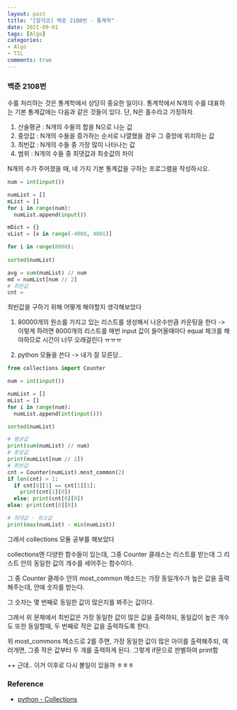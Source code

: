 ```yaml
---
layout: post
title: "[알각코] 백준 2108번 - 통계학"
date: 2021-09-01
tags: [Algo]
categories:
- Algo
- TIL
comments: true
---
```


### 백준 2108번


수를 처리하는 것은 통계학에서 상당히 중요한 일이다. 통계학에서 N개의 수를 대표하는 기본 통계값에는 다음과 같은 것들이 있다. 단, N은 홀수라고 가정하자.

1. 산술평균 : N개의 수들의 합을 N으로 나눈 값
2. 중앙값 : N개의 수들을 증가하는 순서로 나열했을 경우 그 중앙에 위치하는 값
3. 최빈값 : N개의 수들 중 가장 많이 나타나는 값
4. 범위 : N개의 수들 중 최댓값과 최솟값의 차이

N개의 수가 주어졌을 때, 네 가지 기본 통계값을 구하는 프로그램을 작성하시오.

```python
num = int(input())

numList = []
mList = []
for i in range(num):
  numList.append(input())

mDict = {}
vList = [x in range(-4000, 4001)]

for i in range(8000):
  
sorted(numList)

avg = sum(numList) // num
md = numList[num // 2]
# 최빈값
cnt = 
```

최빈값을 구하기 위해 어떻게 해야할지 생각해보았다

1. 80000개의 원소를 가지고 있는 리스트를 생성해서 나온수만큼 카운팅을 한다
  -> 이렇게 하려면 8000개의 리스트를 매번 input 값이 들어올때마다 equal 체크를 해야하므로 시간이 너무 오래걸린다 ㅠㅠㅠ

2. python 모듈을 쓴다
  -> 내가 잘 모른당..



```python
from collections import Counter

num = int(input())

numList = []
mList = []
for i in range(num):
  numList.append(int(input()))

sorted(numList)

# 평균값
print(sum(numList) // num)
# 중앙값
print(numList[num // 2])
# 최빈값
cnt = Counter(numList).most_common(2)
if len(cnt) > 1: 
  if cnt[0][1] == cnt[1][1]: 
    print(cnt[1][0]) 
  else: print(cnt[0][0]) 
else: print(cnt[0][0])

# 최대값 - 최소값
print(max(numList) - min(numList))
```

그래서 collections 모듈 공부를 해보았다

collections엔 다양한 함수들이 있는데, 그중 Counter 클래스는 리스트를 받는데 그 리스트 안의 동일한 값의 개수를 세어주는 함수이다.

그 중 Counter 클래수 안의 most_common 메소드는 가장 동일개수가 높은 값을 출력해주는데, 안에 숫자를 받는다.

그 숫자는 몇 번째로 동일한 값이 많은지를 봐주는 값이다.

그래서 위 문제에서 최빈값은 가장 동일한 값이 많은 값을 출력하되, 동일값이 높은 개수도 또한 동일할때, 두 번째로 작은 값을 출력하도록 한다.

위 most_commons 메소드로 2를 주면, 가장 동일한 값이 많은 아이를 출력해주되, 여러개면, 그중 작은 값부터 두 개를 출력하게 된다. 그렇게 if문으로 판별하여 print함


++ 근데.. 이거 이후로 다시 볼일이 있을까 ㅎㅎㅎ

### Reference

* [python - Collections](https://docs.python.org/ko/3/library/collections.html)
